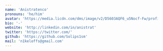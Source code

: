 ```yaml
---
name: 'Anistratenco'
pronouns: 'he/him'
avatar: 'https://media.licdn.com/dms/image/v2/D5603AQF6_u5Nocf-Fw/profile-displayphoto-shrink_200_200/B56ZOXtvuhGkAk-/0/1733417172718?e=2147483647&v=beta&t=CksKQS9nkQme1W5A1dva2qILzD1Pd71jOD_Rkx8jKyc'
bio: '-'
website: 'http://linkedin.com/in/anistrat'
twitter: 'https://twitter.com/'
github: 'https://github.com/Solips1sm'
mail: 'n1keloffs@gmail.com'
---
```

